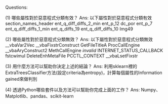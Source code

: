 
Questions:

(1) 哪些屬性對於惡意程式分類有效？
Ans:
以下屬性對於惡意程式分類有效
section_names_header
ent_q_diff_diffs_2_min
ent_p_12
dc_por
ent_p_7
ent_q_diff_diffs_1_min
ent_q_diffs_19
ent_q_diff_diffs_10
Img49               

(2) 哪些屬性對於惡意程式分類無效？
Ans:
以下屬性對於惡意程式分類無效
__vbaVar2Vec
__vbaFixstrConstruct
GetFileTitleA
ProcCallEngine
__vbaAryConstruct2
MethCallEngine
*invalid*
INTERNET_STATUS_CALLBACK
fstcwimul
DeleteEnhMetaFile
PCCTL_CONTEXT
__vbaLsetFixstr

(3) 用什麼方法可以幫助你決定上述的結論？
Ans:
   利用sklearn裡的ExtraTreesClassifier方法(設定criteria為entropy)，計算每個屬性的Information gained來做判別

(4) 透過Python哪些套件以及方法可以幫助你完成上面的工作？
Ans:
   Numpy、Matplotlib、pandas、scikit-learn


